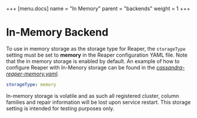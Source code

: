 +++
[menu.docs]
name = "In Memory"
parent = "backends"
weight = 1
+++

# In-Memory Backend

To use in memory storage as the storage type for Reaper, the `storageType` setting must be set to **memory** in the Reaper configuration YAML file. Note that the in memory storage is enabled by default. An example of how to configure Reaper with In-Menory storage can be found in the *[cassandra-reaper-memory.yaml](https://github.com/thelastpickle/cassandra-reaper/blob/master/src/packaging/resource/cassandra-reaper-memory.yaml)*.

```yaml
storageType: memory
```

In-memory storage is volatile and as such all registered cluster, column families and repair information will be lost upon service restart. This storage setting is intended for testing purposes only.